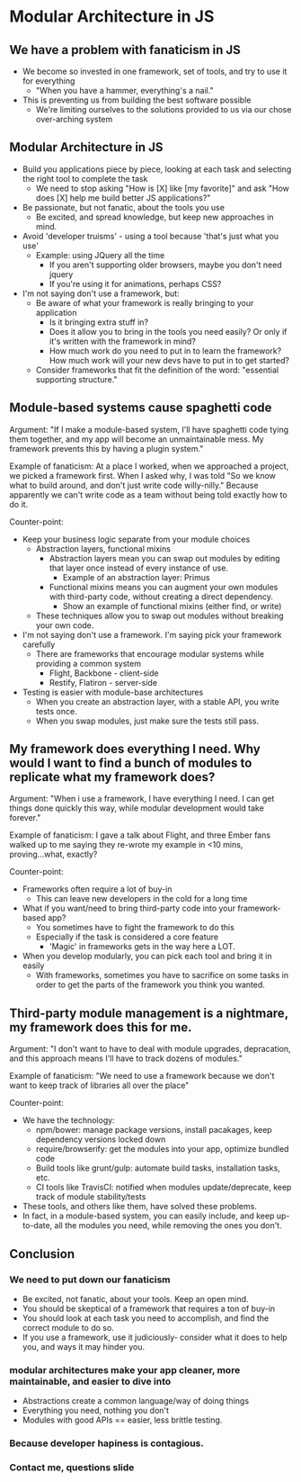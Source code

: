 # Modular Architecture in JS

## We have a problem with fanaticism in JS

* We become so invested in one framework, set of tools, and try to use it for everything
  * "When you have a hammer, everything's a nail."
* This is preventing us from building the best software possible
  * We're limiting ourselves to the solutions provided to us via our chose over-arching system

## Modular Architecture in JS

* Build you applications piece by piece, looking at each task and selecting the right tool to complete the task
  * We need to stop asking "How is [X] like [my favorite]" and ask "How does [X] help me build better JS applications?"
* Be passionate, but not fanatic, about the tools you use
  * Be excited, and spread knowledge, but keep new approaches in mind.
* Avoid 'developer truisms' - using a tool because 'that's just what you use'
  * Example: using JQuery all the time
    * If you aren't supporting older browsers, maybe you don't need jquery
    * If you're using it for animations, perhaps CSS?
* I'm not saying don't use a framework, but:
  * Be aware of what your framework is really bringing to your application
    * Is it bringing extra stuff in?
    * Does it allow you to bring in the tools you need easily? Or only if it's written with the framework in mind?
    * How much work do you need to put in to learn the framework? How much work will your new devs have to put in to get started?
  * Consider frameworks that fit the definition of the word: "essential supporting structure."

## Module-based systems cause spaghetti code

Argument: "If I make a module-based system, I'll have spaghetti code tying them together, and my app will become an unmaintainable mess. My framework prevents this by having a plugin system."

Example of fanaticism: At a place I worked, when we approached a project, we picked a framework first. When I asked why, I was told "So we know what to build around, and don't just write code willy-nilly." Because apparently we can't write code as a team without being told exactly how to do it.

Counter-point:

* Keep your business logic separate from your module choices
  * Abstraction layers, functional mixins
    * Abstraction layers mean you can swap out modules by editing that layer once instead of every instance of use.
      * Example of an abstraction layer: Primus
    * Functional mixins means you can augment your own modules with third-party code, without creating a direct dependency.
      * Show an example of functional mixins (either find, or write)
  * These techniques allow you to swap out modules without breaking your own code.
* I'm not saying don't use a framework. I'm saying pick your framework carefully
  * There are frameworks that encourage modular systems while providing a common system
    * Flight, Backbone - client-side
    * Restify, Flatiron - server-side
* Testing is easier with module-base architectures
  * When you create an abstraction layer, with a stable API, you write tests once.
  * When you swap modules, just make sure the tests still pass.

## My framework does everything I need. Why would I want to find a bunch of modules to replicate what my framework does?

Argument: "When i use a framework, I have everything I need. I can get things done quickly this way, while modular development would take forever."

Example of fanaticism: I gave a talk about Flight, and three Ember fans walked up to me saying they re-wrote my example in <10 mins, proving...what, exactly?

Counter-point:

* Frameworks often require a lot of buy-in
  * This can leave new developers in the cold for a long time
* What if you want/need to bring third-party code into your framework-based app?
  * You sometimes have to fight the framework to do this
  * Especially if the task is considered a core feature
    * 'Magic' in frameworks gets in the way here a LOT.
* When you develop modularly, you can pick each tool and bring it in easily
  * With frameworks, sometimes you have to sacrifice on some tasks in order to get the parts of the framework you think you wanted.

## Third-party module management is a nightmare, my framework does this for me.

Argument: "I don't want to have to deal with module upgrades, depracation, and this approach means I'll have to track dozens of modules."

Example of fanaticism: "We need to use a framework because we don't want to keep track of libraries all over the place"

Counter-point:

* We have the technology:
  * npm/bower: manage package versions, install pacakages, keep dependency versions locked down
  * require/browserify: get the modules into your app, optimize bundled code
  * Build tools like grunt/gulp: automate build tasks, installation tasks, etc.
  * CI tools like TravisCI: notified when modules update/deprecate, keep track of module stability/tests
* These tools, and others like them, have solved these problems.
* In fact, in a module-based system, you can easily include, and keep up-to-date, all the modules you need, while removing the ones you don't.

## Conclusion

### We need to put down our fanaticism

* Be excited, not fanatic, about your tools. Keep an open mind.
* You should be skeptical of a framework that requires a ton of buy-in
* You should look at each task you need to accomplish, and find the correct module to do so.
* If you use a framework, use it judiciously- consider what it does to help you, and ways it may hinder you.

### modular architectures make your app cleaner, more maintainable, and easier to dive into

* Abstractions create a common language/way of doing things
* Everything you need, nothing you don't
* Modules with good APIs == easier, less brittle testing.

### Because developer hapiness is contagious.

### Contact me, questions slide
